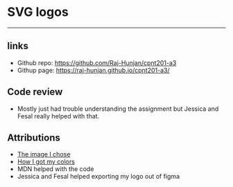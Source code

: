 # SVG logos

---

## links
- Github repo: https://github.com/Raj-Hunjan/cpnt201-a3
- Githup page: https://raj-hunjan.github.io/cpnt201-a3/

## Code review
- Mostly just had trouble understanding the assignment but Jessica and Fesal really helped with that.

## Attributions
- [The image I chose](https://www.onlygfx.com/spiral-circle-logo-template-psd/)
- [How I got my colors](https://www.google.ca/search?q=color+picker&sxsrf=AOaemvKBSTA1xOkxsWZTf87y584xBTEHIQ%3A1633756646621&ei=5iVhYeS3JdPZ9APKh7WoBg&oq=color+picker&gs_lcp=Cgdnd3Mtd2l6EAEYADIECCMQJzIECCMQJzIECCMQJzIFCAAQkQIyCwguEIAEELEDEIMBMggIABCABBCxAzIICAAQgAQQsQMyCAguEIAEELEDMggIABCABBCxAzIFCAAQgAQ6CggjEK4CELADECc6BwgjEOoCECc6BwguEOoCECc6DAgjECcQnQIQRhCAAjoOCC4QgAQQsQMQxwEQowI6CgguEMcBENEDECc6CwgAEIAEELEDEIMBOg4ILhCABBCxAxDHARDRA0oECEEYAVCNHlj_J2CVNGgEcAB4AoABrAWIAa0RkgELMC4xLjAuMi4wLjKYAQCgAQGwAQrIAQHAAQE&sclient=gws-wiz)
- MDN helped with the code
- Jessica and Fesal helped exporting my logo out of figma
